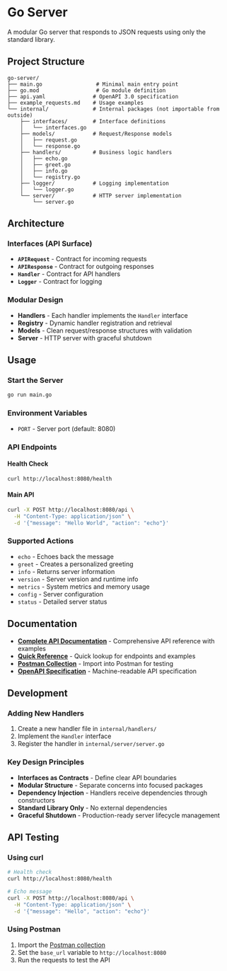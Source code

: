 # Go Server

A modular Go server that responds to JSON requests using only the standard library.

## Project Structure

```
go-server/
├── main.go                 # Minimal main entry point
├── go.mod                  # Go module definition
├── api.yaml               # OpenAPI 3.0 specification
├── example_requests.md    # Usage examples
└── internal/              # Internal packages (not importable from outside)
    ├── interfaces/        # Interface definitions
    │   └── interfaces.go
    ├── models/            # Request/Response models
    │   ├── request.go
    │   └── response.go
    ├── handlers/          # Business logic handlers
    │   ├── echo.go
    │   ├── greet.go
    │   ├── info.go
    │   └── registry.go
    ├── logger/            # Logging implementation
    │   └── logger.go
    └── server/            # HTTP server implementation
        └── server.go
```

## Architecture

### Interfaces (API Surface)

- **`APIRequest`** - Contract for incoming requests
- **`APIResponse`** - Contract for outgoing responses
- **`Handler`** - Contract for API handlers
- **`Logger`** - Contract for logging

### Modular Design

- **Handlers** - Each handler implements the `Handler` interface
- **Registry** - Dynamic handler registration and retrieval
- **Models** - Clean request/response structures with validation
- **Server** - HTTP server with graceful shutdown

## Usage

### Start the Server

```bash
go run main.go
```

### Environment Variables

- `PORT` - Server port (default: 8080)

### API Endpoints

#### Health Check

```bash
curl http://localhost:8080/health
```

#### Main API

```bash
curl -X POST http://localhost:8080/api \
  -H "Content-Type: application/json" \
  -d '{"message": "Hello World", "action": "echo"}'
```

### Supported Actions

- `echo` - Echoes back the message
- `greet` - Creates a personalized greeting
- `info` - Returns server information
- `version` - Server version and runtime info
- `metrics` - System metrics and memory usage
- `config` - Server configuration
- `status` - Detailed server status

## Documentation

- **[Complete API Documentation](docs/API.md)** - Comprehensive API reference with examples
- **[Quick Reference](docs/QuickReference.md)** - Quick lookup for endpoints and examples
- **[Postman Collection](docs/Go-Server-API.postman_collection.json)** - Import into Postman for testing
- **[OpenAPI Specification](api.yaml)** - Machine-readable API specification

## Development

### Adding New Handlers

1. Create a new handler file in `internal/handlers/`
2. Implement the `Handler` interface
3. Register the handler in `internal/server/server.go`

### Key Design Principles

- **Interfaces as Contracts** - Define clear API boundaries
- **Modular Structure** - Separate concerns into focused packages
- **Dependency Injection** - Handlers receive dependencies through constructors
- **Standard Library Only** - No external dependencies
- **Graceful Shutdown** - Production-ready server lifecycle management

## API Testing

### Using curl

```bash
# Health check
curl http://localhost:8080/health

# Echo message
curl -X POST http://localhost:8080/api \
  -H "Content-Type: application/json" \
  -d '{"message": "Hello", "action": "echo"}'
```

### Using Postman

1. Import the [Postman collection](docs/Go-Server-API.postman_collection.json)
2. Set the `base_url` variable to `http://localhost:8080`
3. Run the requests to test the API

